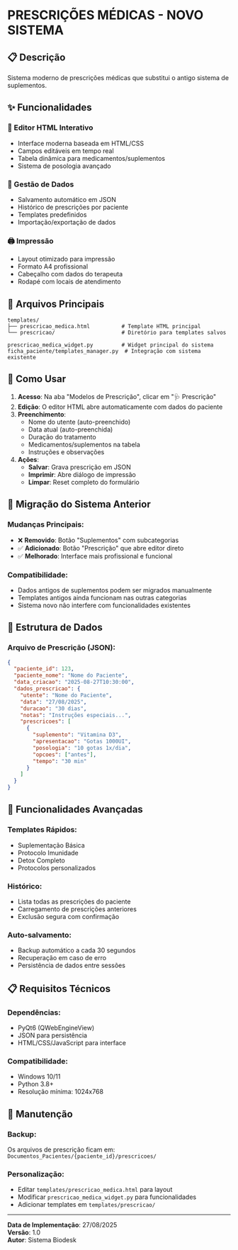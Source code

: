 # PRESCRIÇÕES MÉDICAS - NOVO SISTEMA

## 📋 Descrição
Sistema moderno de prescrições médicas que substitui o antigo sistema de suplementos.

## ✨ Funcionalidades

### 🎯 Editor HTML Interativo
- Interface moderna baseada em HTML/CSS
- Campos editáveis em tempo real
- Tabela dinâmica para medicamentos/suplementos
- Sistema de posologia avançado

### 💾 Gestão de Dados
- Salvamento automático em JSON
- Histórico de prescrições por paciente
- Templates predefinidos
- Importação/exportação de dados

### 🖨️ Impressão
- Layout otimizado para impressão
- Formato A4 profissional
- Cabeçalho com dados do terapeuta
- Rodapé com locais de atendimento

## 🔧 Arquivos Principais

```
templates/
├── prescricao_medica.html          # Template HTML principal
└── prescricao/                     # Diretório para templates salvos

prescricao_medica_widget.py         # Widget principal do sistema
ficha_paciente/templates_manager.py  # Integração com sistema existente
```

## 📝 Como Usar

1. **Acesso**: Na aba "Modelos de Prescrição", clicar em "🩺 Prescrição"
2. **Edição**: O editor HTML abre automaticamente com dados do paciente
3. **Preenchimento**: 
   - Nome do utente (auto-preenchido)
   - Data atual (auto-preenchida)
   - Duração do tratamento
   - Medicamentos/suplementos na tabela
   - Instruções e observações
4. **Ações**:
   - **Salvar**: Grava prescrição em JSON
   - **Imprimir**: Abre diálogo de impressão
   - **Limpar**: Reset completo do formulário

## 🔄 Migração do Sistema Anterior

### Mudanças Principais:
- ❌ **Removido**: Botão "Suplementos" com subcategorias
- ✅ **Adicionado**: Botão "Prescrição" que abre editor direto
- ✅ **Melhorado**: Interface mais profissional e funcional

### Compatibilidade:
- Dados antigos de suplementos podem ser migrados manualmente
- Templates antigos ainda funcionam nas outras categorias
- Sistema novo não interfere com funcionalidades existentes

## 📁 Estrutura de Dados

### Arquivo de Prescrição (JSON):
```json
{
  "paciente_id": 123,
  "paciente_nome": "Nome do Paciente",
  "data_criacao": "2025-08-27T10:30:00",
  "dados_prescricao": {
    "utente": "Nome do Paciente",
    "data": "27/08/2025",
    "duracao": "30 dias",
    "notas": "Instruções especiais...",
    "prescricoes": [
      {
        "suplemento": "Vitamina D3",
        "apresentacao": "Gotas 1000UI",
        "posologia": "10 gotas 1x/dia",
        "opcoes": ["antes"],
        "tempo": "30 min"
      }
    ]
  }
}
```

## 🚀 Funcionalidades Avançadas

### Templates Rápidos:
- Suplementação Básica
- Protocolo Imunidade
- Detox Completo
- Protocolos personalizados

### Histórico:
- Lista todas as prescrições do paciente
- Carregamento de prescrições anteriores
- Exclusão segura com confirmação

### Auto-salvamento:
- Backup automático a cada 30 segundos
- Recuperação em caso de erro
- Persistência de dados entre sessões

## 📋 Requisitos Técnicos

### Dependências:
- PyQt6 (QWebEngineView)
- JSON para persistência
- HTML/CSS/JavaScript para interface

### Compatibilidade:
- Windows 10/11
- Python 3.8+
- Resolução mínima: 1024x768

## 🔧 Manutenção

### Backup:
Os arquivos de prescrição ficam em:
`Documentos_Pacientes/{paciente_id}/prescricoes/`

### Personalização:
- Editar `templates/prescricao_medica.html` para layout
- Modificar `prescricao_medica_widget.py` para funcionalidades
- Adicionar templates em `templates/prescricao/`

---

**Data de Implementação**: 27/08/2025  
**Versão**: 1.0  
**Autor**: Sistema Biodesk
